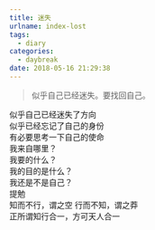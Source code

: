 ```yaml
---
title: 迷失
urlname: index-lost
tags:
  - diary
categories:
  - daybreak
date: 2018-05-16 21:29:38
---
```

>似乎自己已经迷失。要找回自己。

<!-- more -->

似乎自己已经迷失了方向  
似乎已经忘记了自己的身份  
有必要思考一下自己的使命  
我来自哪里？  
我要的什么？  
我的目的是什么？  
我还是不是自己？  
提勉  
知而不行，谓之空
行而不知，谓之莽  
正所谓知行合一，方可天人合一